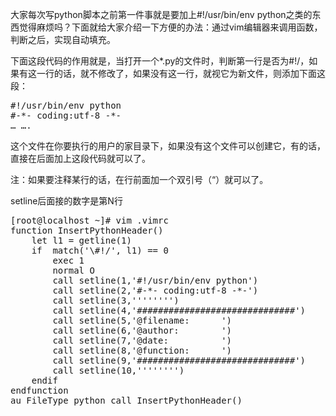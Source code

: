 <!--
author: vaster
date: 2015-11-13 23:37:51
title: 【Linux-vim】给Python脚本自动套用模板
tags: vim,小技巧
category: Linux,Linux服务,操作系统
status: publish
summary: 大家每次写python脚本之前第一件事就是要加上#!/usr/bin/env python之类的东西觉得麻烦吗？下面就给大家介绍一下方便的办法：通过vim编辑器来调用函数，判断之后，实现自动填充。下面这段代码的作用就是，当打开一个*.py的文件时，判断第一行是否为#!/，如果有这
-->

大家每次写python脚本之前第一件事就是要加上#!/usr/bin/env python之类的东西觉得麻烦吗？下面就给大家介绍一下方便的办法：通过vim编辑器来调用函数，判断之后，实现自动填充。

下面这段代码的作用就是，当打开一个*.py的文件时，判断第一行是否为#!/，如果有这一行的话，就不修改了，如果没有这一行，就视它为新文件，则添加下面这段：
<pre class="lang:vim decode:true">#!/usr/bin/env python
#-*- coding:utf-8 -*-
… ….</pre>
这个文件在你要执行的用户的家目录下，如果没有这个文件可以创建它，有的话，直接在后面加上这段代码就可以了。

注：如果要注释某行的话，在行前面加一个双引号（“）就可以了。

setline后面接的数字是第N行
<pre class="lang:vim decode:true ">[root@localhost ~]# vim .vimrc
function InsertPythonHeader()
    let l1 = getline(1)
    if  match('\#!/', l1) == 0
        exec 1
        normal O
        call setline(1,'#!/usr/bin/env python')
        call setline(2,'#-*- coding:utf-8 -*-')
        call setline(3,'''''''')
        call setline(4,'##############################')
        call setline(5,'@filename:      ')
        call setline(6,'@author:        ')
        call setline(7,'@date:          ')
        call setline(8,'@function:      ')
        call setline(9,'##############################')
        call setline(10,'''''''')
    endif
endfunction
au FileType python call InsertPythonHeader()</pre>
&nbsp;